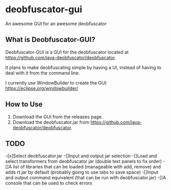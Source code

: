 # deobfuscator-gui
An awesome GUI for an awesome deobfuscator

## What is Deobfuscator-GUI?
Deobfuscator-GUI is a GUI for the deobfuscator located at https://github.com/java-deobfuscator/deobfuscator.

It plans to make deobfuscating simple by having a UI, instead of having to deal with it from the command line.

I currently use WindowBuilder to create the GUI: https://eclipse.org/windowbuilder/

## How to Use 
1. Download the GUI from the releases page.
2. Download the deobfuscator.jar from https://github.com/java-deobfuscator/deobfuscator.

## TODO
-[x]Select deobfuscator.jar
-[]Input and output jar selection
-[]Load and select transformers from deobfuscator jar (double text panels to fix order)
-[]A list of libraries that can be loaded (manageable with add, remove) and adds rt.jar by default (probably going to use tabs to save space)
-[]Input and output command equivalent (that can be run with deobfuscator.jar)
-[]A console that can be used to check errors
